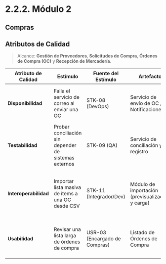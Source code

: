 # 2.2.2. Módulo 2
## Compras
## Atributos de Calidad

> Alcance: **Gestión de Proveedores**, **Solicitudes de Compra**, **Órdenes de Compra (OC)** y **Recepción de Mercadería**.  

| Atributo de Calidad | Estímulo | Fuente del Estímulo | Artefacto | Entorno | Respuesta | Medida de Respuesta |
|---|---|---|---|---|---|---|
| **Disponibilidad** | Falla el servicio de correo al enviar una OC | STK-08 (DevOps) | Servicio de envío de OC / Notificaciones | En línea | Reintentos asíncronos con cola local y estado “pendiente de envío” | **p95 entrega ≤ 30 min**; **pérdida de mensajes = 0%**. |
| **Testabilidad** | Probar conciliación sin depender de sistemas externos | STK-09 (QA) | Servicio de conciliación y registro | Entorno de pruebas | Mocks de factura y recepción activados por entorno (ENV=TEST) | **Endpoints externos mockeados = 100% (TEST)**; **casos críticos automatizados ≥ 90%**. |
| **Interoperabilidad** | Importar lista masiva de ítems a una OC desde CSV | STK-11 (Integrador/Dev) | Módulo de importación (previsualización y carga) | Archivo externo válido | Validación de esquema y previsualización antes de confirmar | **p95 importación ≤ 60 s (≤ 5 000 filas)**; **errores con fila/columna reportados = 100%**. |
| **Usabilidad** | Revisar una lista larga de órdenes de compra | USR-03 (Encargado de Compras) | Listado de Órdenes de Compra | En línea | Filtros rápidos y “vistas guardadas” por usuario | **p95 carga de lista filtrada ≤ 2 s**; **aplicar vista guardada ≤ 2 clics**. |
